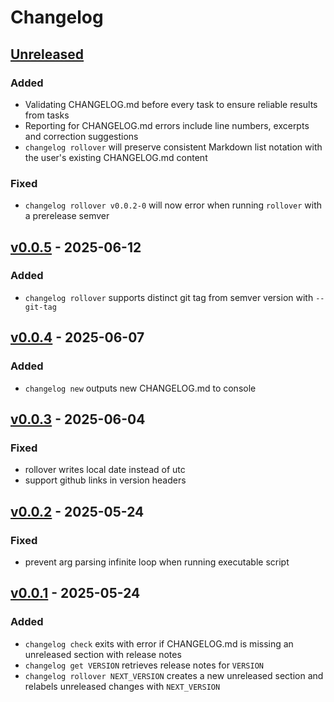 # Changelog

## [Unreleased]

### Added

- Validating CHANGELOG.md before every task to ensure reliable results from
  tasks
- Reporting for CHANGELOG.md errors include line numbers, excerpts and
  correction suggestions
- `changelog rollover` will preserve consistent Markdown list notation with
  the user's existing CHANGELOG.md content

### Fixed

- `changelog rollover v0.0.2-0` will now error when running `rollover` with a
  prerelease semver

## [v0.0.5] - 2025-06-12

### Added

- `changelog rollover` supports distinct git tag from semver version with `--git-tag`

## [v0.0.4] - 2025-06-07

### Added

- `changelog new` outputs new CHANGELOG.md to console

## [v0.0.3] - 2025-06-04

### Fixed

- rollover writes local date instead of utc
- support github links in version headers

## [v0.0.2] - 2025-05-24

### Fixed

- prevent arg parsing infinite loop when running executable script

## [v0.0.1] - 2025-05-24

### Added

- `changelog check` exits with error if CHANGELOG.md is missing an unreleased section with release notes
- `changelog get VERSION` retrieves release notes for `VERSION`
- `changelog rollover NEXT_VERSION` creates a new unreleased section and relabels unreleased changes with `NEXT_VERSION`

[Unreleased]: https://github.com/eighty4/changelog/compare/v0.0.5...HEAD
[v0.0.5]: https://github.com/eighty4/changelog/compare/v0.0.4...v0.0.5
[v0.0.4]: https://github.com/eighty4/changelog/compare/v0.0.3...v0.0.4
[v0.0.3]: https://github.com/eighty4/changelog/compare/v0.0.2...v0.0.3
[v0.0.2]: https://github.com/eighty4/changelog/compare/v0.0.1...v0.0.2
[v0.0.1]: https://github.com/eighty4/changelog/releases/tag/v0.0.1
